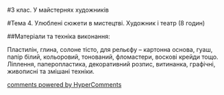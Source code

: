 <div id="hypercomments_widget" class="js-hypercomments-widget invisible"></div>

#3 клас. У майстернях художників

#Тема 4.  Улюблені сюжети в мистецтві. Художник і театр (8 годин)


##Матеріали та техніка виконання:

Пластилін, глина, солоне тісто, для рельєфу – картонна основа, гуаш, папір білий, кольоровий, тонований, фломастери, воскові крейди тощо. Ліплення, паперопластика, декоративний розпис, витинанка, графічні, живописні та змішані техніки.


<div class="js-hypercomments-container">
    <a href="http://hypercomments.com" class="hc-link" title="comments widget">comments powered by HyperComments</a>
</div>